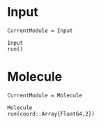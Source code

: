 ```@contents
```

# Input

```@meta
CurrentModule = Input
```

```@docs
Input
run()
```
# Molecule

```@meta
CurrentModule = Molecule
```

```@docs
Molecule
run(coord::Array{Float64,2})
```
